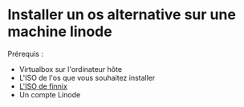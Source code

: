 # Installer un os alternative sur une machine linode

Prérequis :&#x20;

* Virtualbox sur l'ordinateur hôte
* L'ISO de l'os que vous souhaitez installer
* [L'ISO de finnix](https://disk.yandex.ru/d/6aQQ-Rf0FkOO2g)
* Un compte Linode
